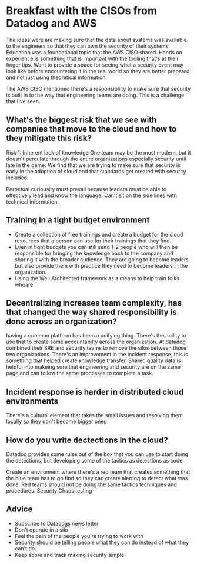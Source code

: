 # Breakfast with the CISOs from Datadog and AWS

The ideas were are making sure that the data about systems was available to the engineers so that they can own the security of their systems. Education was a foundational topic that the AWS CISO shared. Hands on experience is something that is important with the tooling that's at their finger tips. Want to provide a space for seeing what a security event may look like before encountering it in the real world so they are better prepared and not just using theoretical information.

The AWS CISO mentioned there's a responsiblilty to make sure that security is built in to the way that engineering teams are doing. This is a challenge that I've seen.

## What's the biggest risk that we see with companies that move to the cloud and how to they mitigate this risk?

Risk 1: Inherent lack of knowledge
One team may be the most modern, but it doesn't perculate through the entire organizations especially security until late in the game. We find that we are trying to make sure that security is early in the adoption of cloud and that standards get created with security included.

Perpetual curiousity must prevail because leaders must be able to effectively lead and know the language. Can't sit on the side lines with technical information.

## Training in a tight budget environment
- Create a collection of free trainings and create a budget for the cloud resources that a person can use for their trainings that they find.
- Even in tight budgets you can still send 1-2 people who will then be responsible for bringing the knowledge back to the company and sharing it with the broader audience. They are going to become leaders but also provide them with practice they need to become leaders in the organization.
- Using the Well Architected framework as a means to help train folks whoare 

## Decentralizing increases team complexity, has that changed the way shared responsibility is done across an organization?
having a common platform has been a unifying thing. There's the ability to use that to create some accountabilty across the organization. At datadog combined their SRE and security teams to remove the silos between those two organizations. There's an improvement in the incident response, this is something that helped create knowledge transfer. Shared quality data is helpful into makeing sure that engineering and security are on the same page and can follow the same processes to complete a task.

## Incident response is harder in distributed cloud environments
There's a cultural element that takes the small issues and resolving them locally so they don't become bigger ones

## How do you write dectections in the cloud?
Datadog provides some rules out of the box that you can use to start doing the detections, but developing some of the tactics as detections as code. 

Create an environnent where there's a red team that creates something that the blue team has to go find so they can create alerting to detect what was done. Red teams should not be doing the same tactics techniques and procedures. Security Chaos testing


## Advice
- Subscribe to Datadogs news letter
- Don't operate in a silo
- Feel the pain of the people you're trying to work with
- Security should be telling people what they can do instead of what they can't do.
- Keep score and track making security simple

